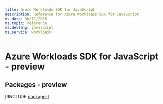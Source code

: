 ```yaml
---
title: Azure Workloads SDK for JavaScript
description: Reference for Azure Workloads SDK for JavaScript
ms.date: 08/11/2025
ms.topic: reference
ms.devlang: javascript
ms.service: workloads
---
```

# Azure Workloads SDK for JavaScript - preview
## Packages - preview
[!INCLUDE [packages](workloads-index.md)]